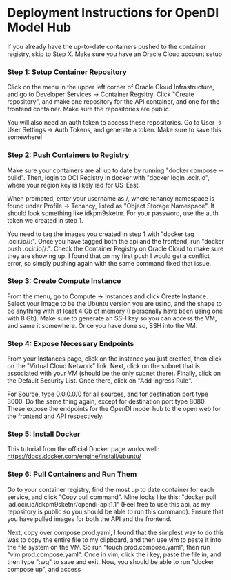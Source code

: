# Deployment Instructions for OpenDI Model Hub
If you already have the up-to-date containers pushed to the container registry, skip to Step X. Make sure you have an Oracle Cloud account setup

### Step 1: Setup Container Repository
Click on the menu in the upper left corner of Oracle Cloud Infrastructure, and go to Developer Services -> Container Regsitry. Click "Create repository", 
and make one repository for the API container, and one for the frontend container. Make sure the repositories are public.

You will also need an auth token to access these repositories. Go to User -> User Settings -> Auth Tokens, and generate a token. Make sure to save this somewhere!

### Step 2: Push Containers to Registry
Make sure your containers are all up to date by running "docker compose --build". Then, login to OCI Registry in docker with
"docker login <region-key>.ocir.io", where your region key is likely iad for US-East.

When prompted, enter your username as <tenancy-namespace>/<username>, where tenancy namespace is found under Profile -> Tenancy, listed as "Object Storage Namespace".
It should look something like idkpm9sketnr. For your password, use the auth token we created in step 1.

You need to tag the images you created in step 1 with "docker tag <image-name> <region-key>.ocir.io/<tenancy-namespace>/<repo-name>:<tag>". Once you have tagged both 
the api and the frontend, run "docker push <region-key>.ocir.io/<tenancy-namespace>/<repo-name>:<tag>". Check the Container Registry on Oracle Cloud 
to make sure they are showing up. I found that on my first push I would get a conflict error, so simply pushing again with the same command fixed that issue.

### Step 3: Create Compute Instance
From the menu, go to Compute -> Instances and click Create Instance. Select your Image to be the Ubuntu version you are using, and the shape to be anything with 
at least 4 Gb of memory (I personally have been using one with 8 Gb). Make sure to generate an SSH key so you can access the VM, and same it somewhere. Once you have done so,
SSH into the VM.

### Step 4: Expose Necessary Endpoints
From your Instances page, click on the instance you just created, then click on the "Virtual Cloud Network" link. Next, click on the subnet that is associated with your 
VM (should be the only subnet there). Finally, click on the Default Security List. Once there, click on "Add Ingress Rule".

For Source, type 0.0.0.0/0 for all sources, and for destination port type 3000. Do the same thing again, except for destination port type 8080. These expose the endpoints 
for the OpenDI model hub to the open web for the frontend and API respectively.

### Step 5: Install Docker
This tutorial from the official Docker page works well: https://docs.docker.com/engine/install/ubuntu/

### Step 6: Pull Containers and Run Them
Go to your container registry, find the most up to date container for each service, and click "Copy pull command". Mine looks like this:
"docker pull iad.ocir.io/idkpm9sketnr/opendi-api:1.1" (Feel free to use this api, as my repository is public so you should be able to run this command).
Ensure that you have pulled images for both the API and the frontend. 

Next, copy over compose.prod.yaml, I found that the simplest way to do this was to copy the entire file to my clipboard, and then use vim to paste it into the
file system on the VM. So run "touch prod.compose.yaml", then run "vim prod.compose.yaml". Once in vim, click the i key, paste the file in, and then type ":wq" to 
save and exit. Now, you should be able to run "docker compose up", and access 